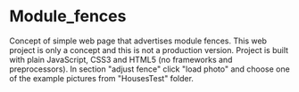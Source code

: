# Module_fences
Concept of simple web page that advertises module fences. 
This web project is only a concept and this is not a production version. 
Project is built with plain JavaScript, CSS3 and HTML5 (no frameworks and preprocessors). 
In section "adjust fence" click "load photo" and choose one of the example pictures from "HousesTest" folder.
